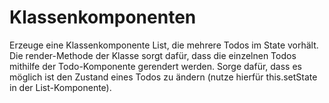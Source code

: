 # Klassenkomponenten

Erzeuge eine Klassenkomponente List, die mehrere Todos im State vorhält.
Die render-Methode der Klasse sorgt dafür, dass die einzelnen Todos mithilfe der Todo-Komponente gerendert werden.
Sorge dafür, dass es möglich ist den Zustand eines Todos zu ändern (nutze hierfür this.setState in der List-Komponente).
